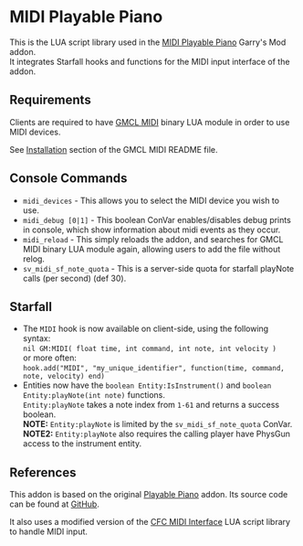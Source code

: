 # MIDI Playable Piano
This is the LUA script library used in the [MIDI Playable Piano](https://steamcommunity.com/sharedfiles/filedetails/?id=2659606719) Garry's Mod addon.  
It integrates Starfall hooks and functions for the MIDI input interface of the addon.  

## Requirements
Clients are required to have [GMCL MIDI](https://github.com/FPtje/gmcl_midi) binary LUA module in order to use MIDI devices.

See [Installation](https://github.com/FPtje/gmcl_midi#installation) section of the GMCL MIDI README file.

## Console Commands
- `midi_devices` - This allows you to select the MIDI device you wish to use.
- `midi_debug [0|1]` - This boolean ConVar enables/disables debug prints in console, which show information about midi events as they occur.
- `midi_reload` - This simply reloads the addon, and searches for GMCL MIDI binary LUA module again, allowing users to add the file without relog.
- `sv_midi_sf_note_quota` - This is a server-side quota for starfall playNote calls (per second) (def 30).

## Starfall
- The `MIDI` hook is now available on client-side, using the following syntax:  
`nil GM:MIDI( float time, int command, int note, int velocity )`  
or more often:  
`hook.add("MIDI", "my_unique_identifier", function(time, command, note, velocity) end)`
- Entities now have the `boolean Entity:IsInstrument()` and `boolean Entity:playNote(int note)` functions.  
`Entity:playNote` takes a note index from `1-61` and returns a success boolean.  
**NOTE:** `Entity:playNote` is limited by the `sv_midi_sf_note_quota` ConVar.  
**NOTE2:** `Entity:playNote` also requires the calling player have PhysGun access to the instrument entity.

## References
This addon is based on the original [Playable Piano](https://steamcommunity.com/sharedfiles/filedetails/?id=104548572) addon. Its source code can be found at [GitHub](https://github.com/macdguy/playablepiano).

It also uses a modified version of the [CFC MIDI Interface](https://github.com/CFC-Servers/cfc_midi_interface) LUA script library to handle MIDI input.

